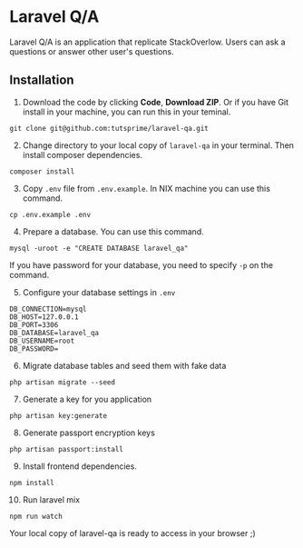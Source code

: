 # Laravel Q/A

Laravel Q/A is an application that replicate StackOverlow. Users can ask a questions or answer other user's questions.

## Installation

1. Download the code by clicking **Code**, **Download ZIP**. Or if you have Git install in your machine, you can run this in your teminal.

```
git clone git@github.com:tutsprime/laravel-qa.git
```

2. Change directory to your local copy of `laravel-qa` in your terminal. Then install composer dependencies.

```
composer install
```

3. Copy `.env` file from `.env.example`. In NIX machine you can use this command.

```
cp .env.example .env
```

4. Prepare a database. You can use this command.

```
mysql -uroot -e "CREATE DATABASE laravel_qa"
```

If you have password for your database, you need to specify `-p` on the command.

5. Configure your database settings in `.env`

```
DB_CONNECTION=mysql
DB_HOST=127.0.0.1
DB_PORT=3306
DB_DATABASE=laravel_qa
DB_USERNAME=root
DB_PASSWORD=
```

6. Migrate database tables and seed them with fake data

```
php artisan migrate --seed
```

7. Generate a key for you application

```
php artisan key:generate
```

8. Generate passport encryption keys

```
php artisan passport:install
```

9. Install frontend dependencies.

```
npm install
```

10. Run laravel mix

```
npm run watch
```

Your local copy of laravel-qa is ready to access in  your browser ;)

